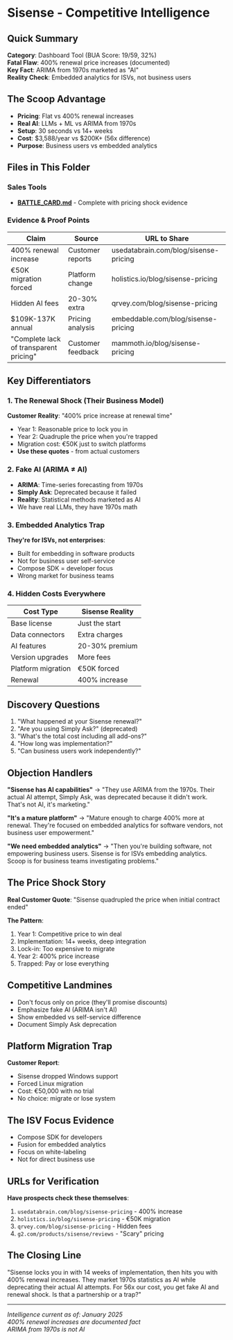 # Sisense - Competitive Intelligence

## Quick Summary
**Category**: Dashboard Tool (BUA Score: 19/59, 32%)  
**Fatal Flaw**: 400% renewal price increases (documented)  
**Key Fact**: ARIMA from 1970s marketed as "AI"  
**Reality Check**: Embedded analytics for ISVs, not business users  

## The Scoop Advantage
- **Pricing**: Flat vs 400% renewal increases
- **Real AI**: LLMs + ML vs ARIMA from 1970s
- **Setup**: 30 seconds vs 14+ weeks
- **Cost**: $3,588/year vs $200K+ (56x difference)
- **Purpose**: Business users vs embedded analytics

## Files in This Folder

### Sales Tools
- **[BATTLE_CARD.md](BATTLE_CARD.md)** - Complete with pricing shock evidence

### Evidence & Proof Points
| Claim | Source | URL to Share |
|-------|--------|--------------|
| 400% renewal increase | Customer reports | usedatabrain.com/blog/sisense-pricing |
| €50K migration forced | Platform change | holistics.io/blog/sisense-pricing |
| Hidden AI fees | 20-30% extra | qrvey.com/blog/sisense-pricing |
| $109K-137K annual | Pricing analysis | embeddable.com/blog/sisense-pricing |
| "Complete lack of transparent pricing" | Customer feedback | mammoth.io/blog/sisense-pricing |

## Key Differentiators

### 1. The Renewal Shock (Their Business Model)
**Customer Reality**: "400% price increase at renewal time"
- Year 1: Reasonable price to lock you in
- Year 2: Quadruple the price when you're trapped
- Migration cost: €50K just to switch platforms
- **Use these quotes** - from actual customers

### 2. Fake AI (ARIMA ≠ AI)
- **ARIMA**: Time-series forecasting from 1970s
- **Simply Ask**: Deprecated because it failed
- **Reality**: Statistical methods marketed as AI
- We have real LLMs, they have 1970s math

### 3. Embedded Analytics Trap
**They're for ISVs, not enterprises**:
- Built for embedding in software products
- Not for business user self-service
- Compose SDK = developer focus
- Wrong market for business teams

### 4. Hidden Costs Everywhere
| Cost Type | Sisense Reality |
|-----------|----------------|
| Base license | Just the start |
| Data connectors | Extra charges |
| AI features | 20-30% premium |
| Version upgrades | More fees |
| Platform migration | €50K forced |
| Renewal | 400% increase |

## Discovery Questions
1. "What happened at your Sisense renewal?"
2. "Are you using Simply Ask?" (deprecated)
3. "What's the total cost including all add-ons?"
4. "How long was implementation?"
5. "Can business users work independently?"

## Objection Handlers

**"Sisense has AI capabilities"**
→ "They use ARIMA from the 1970s. Their actual AI attempt, Simply Ask, was deprecated because it didn't work. That's not AI, it's marketing."

**"It's a mature platform"**
→ "Mature enough to charge 400% more at renewal. They're focused on embedded analytics for software vendors, not business user empowerment."

**"We need embedded analytics"**
→ "Then you're building software, not empowering business users. Sisense is for ISVs embedding analytics. Scoop is for business teams investigating problems."

## The Price Shock Story
**Real Customer Quote**:
"Sisense quadrupled the price when initial contract ended"

**The Pattern**:
1. Year 1: Competitive price to win deal
2. Implementation: 14+ weeks, deep integration
3. Lock-in: Too expensive to migrate
4. Year 2: 400% price increase
5. Trapped: Pay or lose everything

## Competitive Landmines
- Don't focus only on price (they'll promise discounts)
- Emphasize fake AI (ARIMA isn't AI)
- Show embedded vs self-service difference
- Document Simply Ask deprecation

## Platform Migration Trap
**Customer Report**: 
- Sisense dropped Windows support
- Forced Linux migration
- Cost: €50,000 with no trial
- No choice: migrate or lose system

## The ISV Focus Evidence
- Compose SDK for developers
- Fusion for embedded analytics
- Focus on white-labeling
- Not for direct business use

## URLs for Verification
**Have prospects check these themselves**:
1. `usedatabrain.com/blog/sisense-pricing` - 400% increase
2. `holistics.io/blog/sisense-pricing` - €50K migration
3. `qrvey.com/blog/sisense-pricing` - Hidden fees
4. `g2.com/products/sisense/reviews` - "Scary" pricing

## The Closing Line
"Sisense locks you in with 14 weeks of implementation, then hits you with 400% renewal increases. They market 1970s statistics as AI while deprecating their actual AI attempts. For 56x our cost, you get fake AI and renewal shock. Is that a partnership or a trap?"

---

*Intelligence current as of: January 2025*  
*400% renewal increases are documented fact*  
*ARIMA from 1970s is not AI*